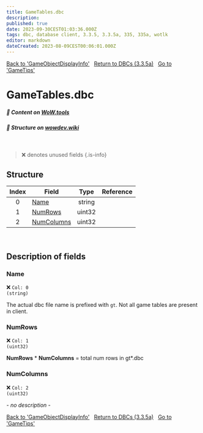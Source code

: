 ```yaml
---
title: GameTables.dbc
description:
published: true
date: 2023-09-30CEST01:03:36.000Z
tags: dbc, database client, 3.3.5, 3.3.5a, 335, 335a, wotlk
editor: markdown
dateCreated: 2023-08-09CEST00:06:01.000Z
---
```

<a href="https://trinitycore.info/files/DBC/335/gameobjectdisplayinfo" class="mt-5 v-btn v-btn--depressed v-btn--flat v-btn--outlined theme--light v-size--default darkblue--text text--lighten-3"><span class="v-btn__content"><i aria-hidden="true" class="v-icon notranslate v-icon--left mdi mdi-arrow-left theme--light"></i><span>Back to 'GameObjectDisplayInfo'</span></span></a>&nbsp;&nbsp;&nbsp;<a href="https://trinitycore.info/files/DBC/335/home" class="mt-5 v-btn v-btn--depressed v-btn--flat v-btn--outlined theme--light v-size--default darkblue--text text--lighten-3"><span class="v-btn__content"><i aria-hidden="true" class="v-icon notranslate v-icon--left mdi mdi-home-outline theme--light"></i><span>Return to DBCs (3.3.5a)</span></span></a>&nbsp;&nbsp;&nbsp;<a href="https://trinitycore.info/files/DBC/335/gametips" class="mt-5 v-btn v-btn--depressed v-btn--flat v-btn--outlined theme--light v-size--default darkblue--text text--lighten-3"><span class="v-btn__content"><span>Go to 'GameTips'</span><i aria-hidden="true" class="v-icon notranslate v-icon--right mdi mdi-arrow-right theme--light"></i></span></a>

# GameTables.dbc
##### :open_book: Content on [WoW.tools](https://wow.tools/dbc/?dbc=gametables&build=3.3.5.12340)
##### :pencil: Structure on [wowdev.wiki](https://wowdev.wiki/DB/GameTables)
&nbsp;

> :x: denotes unused fields
{.is-info}


## Structure

| Index | Field | Type | Reference |
| :---: | --- | :---: | --- |
| 0 | [Name](#name) | string |  |
| 1 | [NumRows](#numrows) | uint32 |  |
| 2 | [NumColumns](#numcolumns) | uint32 |  |
&nbsp;
## Description of fields

### Name
:x: <code>Col: 0 (string)</code>

The actual dbc file name is prefixed with `gt`.
Not all game tables are present in client.
&nbsp;

### NumRows
:x: <code>Col: 1 (uint32)</code>

**NumRows** \* **NumColumns** = total num rows in gt\*.dbc
&nbsp;

### NumColumns
:x: <code>Col: 2 (uint32)</code>

*- no description -*
&nbsp;

<a href="https://trinitycore.info/files/DBC/335/gameobjectdisplayinfo" class="mt-5 v-btn v-btn--depressed v-btn--flat v-btn--outlined theme--light v-size--default darkblue--text text--lighten-3"><span class="v-btn__content"><i aria-hidden="true" class="v-icon notranslate v-icon--left mdi mdi-arrow-left theme--light"></i><span>Back to 'GameObjectDisplayInfo'</span></span></a>&nbsp;&nbsp;&nbsp;<a href="https://trinitycore.info/files/DBC/335/home" class="mt-5 v-btn v-btn--depressed v-btn--flat v-btn--outlined theme--light v-size--default darkblue--text text--lighten-3"><span class="v-btn__content"><i aria-hidden="true" class="v-icon notranslate v-icon--left mdi mdi-home-outline theme--light"></i><span>Return to DBCs (3.3.5a)</span></span></a>&nbsp;&nbsp;&nbsp;<a href="https://trinitycore.info/files/DBC/335/gametips" class="mt-5 v-btn v-btn--depressed v-btn--flat v-btn--outlined theme--light v-size--default darkblue--text text--lighten-3"><span class="v-btn__content"><span>Go to 'GameTips'</span><i aria-hidden="true" class="v-icon notranslate v-icon--right mdi mdi-arrow-right theme--light"></i></span></a>
